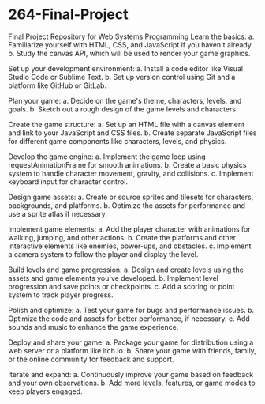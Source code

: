# 264-Final-Project
Final Project Repository for Web Systems Programming
    Learn the basics:
    a. Familiarize yourself with HTML, CSS, and JavaScript if you haven't already.
    b. Study the canvas API, which will be used to render your game graphics.

   Set up your development environment:
    a. Install a code editor like Visual Studio Code or Sublime Text.
    b. Set up version control using Git and a platform like GitHub or GitLab.

   Plan your game:
    a. Decide on the game's theme, characters, levels, and goals.
    b. Sketch out a rough design of the game levels and characters.

   Create the game structure:
    a. Set up an HTML file with a canvas element and link to your JavaScript and CSS files.
    b. Create separate JavaScript files for different game components like characters, levels, and physics.

   Develop the game engine:
    a. Implement the game loop using requestAnimationFrame for smooth animations.
    b. Create a basic physics system to handle character movement, gravity, and collisions.
    c. Implement keyboard input for character control.

   Design game assets:
    a. Create or source sprites and tilesets for characters, backgrounds, and platforms.
    b. Optimize the assets for performance and use a sprite atlas if necessary.

   Implement game elements:
    a. Add the player character with animations for walking, jumping, and other actions.
    b. Create the platforms and other interactive elements like enemies, power-ups, and obstacles.
    c. Implement a camera system to follow the player and display the level.

   Build levels and game progression:
    a. Design and create levels using the assets and game elements you've developed.
    b. Implement level progression and save points or checkpoints.
    c. Add a scoring or point system to track player progress.

   Polish and optimize:
    a. Test your game for bugs and performance issues.
    b. Optimize the code and assets for better performance, if necessary.
    c. Add sounds and music to enhance the game experience.

   Deploy and share your game:
    a. Package your game for distribution using a web server or a platform like itch.io.
    b. Share your game with friends, family, or the online community for feedback and support.

   Iterate and expand:
    a. Continuously improve your game based on feedback and your own observations.
    b. Add more levels, features, or game modes to keep players engaged.
